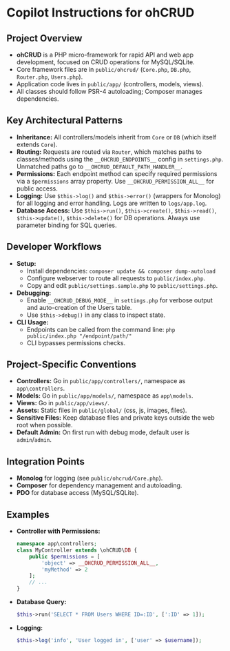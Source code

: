 # Copilot Instructions for ohCRUD

## Project Overview
- **ohCRUD** is a PHP micro-framework for rapid API and web app development, focused on CRUD operations for MySQL/SQLite.
- Core framework files are in `public/ohcrud/` (`Core.php`, `DB.php`, `Router.php`, `Users.php`).
- Application code lives in `public/app/` (controllers, models, views).
- All classes should follow PSR-4 autoloading; Composer manages dependencies.

## Key Architectural Patterns
- **Inheritance:** All controllers/models inherit from `Core` or `DB` (which itself extends `Core`).
- **Routing:** Requests are routed via `Router`, which matches paths to classes/methods using the `__OHCRUD_ENDPOINTS__` config in `settings.php`. Unmatched paths go to `__OHCRUD_DEFAULT_PATH_HANDLER__`.
- **Permissions:** Each endpoint method can specify required permissions via a `$permissions` array property. Use `__OHCRUD_PERMISSION_ALL__` for public access.
- **Logging:** Use `$this->log()` and `$this->error()` (wrappers for Monolog) for all logging and error handling. Logs are written to `logs/app.log`.
- **Database Access:** Use `$this->run()`, `$this->create()`, `$this->read()`, `$this->update()`, `$this->delete()` for DB operations. Always use parameter binding for SQL queries.

## Developer Workflows
- **Setup:**
  - Install dependencies: `composer update && composer dump-autoload`
  - Configure webserver to route all requests to `public/index.php`.
  - Copy and edit `public/settings.sample.php` to `public/settings.php`.
- **Debugging:**
  - Enable `__OHCRUD_DEBUG_MODE__` in `settings.php` for verbose output and auto-creation of the Users table.
  - Use `$this->debug()` in any class to inspect state.
- **CLI Usage:**
  - Endpoints can be called from the command line: `php public/index.php "/endpoint/path/"`
  - CLI bypasses permissions checks.

## Project-Specific Conventions
- **Controllers:** Go in `public/app/controllers/`, namespace as `app\controllers`.
- **Models:** Go in `public/app/models/`, namespace as `app\models`.
- **Views:** Go in `public/app/views/`.
- **Assets:** Static files in `public/global/` (css, js, images, files).
- **Sensitive Files:** Keep database files and private keys outside the web root when possible.
- **Default Admin:** On first run with debug mode, default user is `admin`/`admin`.

## Integration Points
- **Monolog** for logging (see `public/ohcrud/Core.php`).
- **Composer** for dependency management and autoloading.
- **PDO** for database access (MySQL/SQLite).

## Examples
- **Controller with Permissions:**
  ```php
  namespace app\controllers;
  class MyController extends \ohCRUD\DB {
      public $permissions = [
          'object' => __OHCRUD_PERMISSION_ALL__,
          'myMethod' => 2
      ];
      // ...
  }
  ```
- **Database Query:**
  ```php
  $this->run('SELECT * FROM Users WHERE ID=:ID', [':ID' => 1]);
  ```
- **Logging:**
  ```php
  $this->log('info', 'User logged in', ['user' => $username]);
  ```
